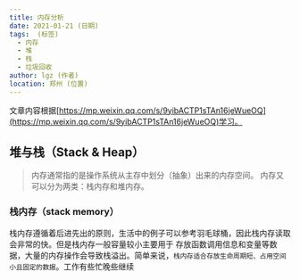 ```yaml
---
title: 内存分析
date: 2021-01-21 (日期)
tags:  (标签)
  - 内存
  - 堆
  - 栈
  - 垃圾回收
author: lgz (作者)
location: 郑州 (位置)
---
```

文章内容根据[https://mp.weixin.qq.com/s/9yibACTP1sTAn16jeWueOQ](https://mp.weixin.qq.com/s/9yibACTP1sTAn16jeWueOQ)学习。
## 堆与栈（Stack & Heap）
>内存通常指的是操作系统从主存中划分（抽象）出来的内存空间。
内存又可以分为两类：栈内存和堆内存。
### 栈内存（stack memory）
栈内存遵循着后进先出的原则，生活中的例子可以参考羽毛球桶，因此栈内存读取会非常的快。但是栈内存一般容量较小主要用于
存放函数调用信息和变量等数据，大量的内存操作会导致栈溢出。简单来说，`栈内存适合存放生命周期短、占用空间小且固定的数据`。工作有些忙晚些继续

